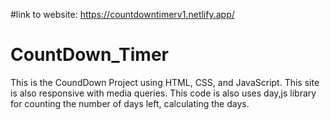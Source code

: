 #link to website: https://countdowntimerv1.netlify.app/
# CountDown_Timer


This is the CoundDown Project using HTML, CSS, and JavaScript. This site is also responsive with media queries.
This code is also uses day,js library for counting the number of days left, calculating the days.
